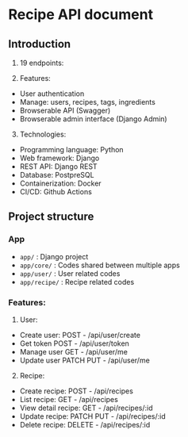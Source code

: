 # Recipe API document

## Introduction

1. 19 endpoints:

2. Features:

- User authentication
- Manage: users, recipes, tags, ingredients
- Browserable API (Swagger)
- Browserable admin interface (Django Admin)

3. Technologies:

- Programming language: Python
- Web framework: Django
- REST API: Django REST
- Database: PostpreSQL
- Containerization: Docker
- CI/CD: Github Actions

## Project structure

### App

- `app/` : Django project
- `app/core/` : Codes shared between multiple apps
- `app/user/` : User related codes
- `app/recipe/` : Recipe related codes

### Features:

1. User:

- Create user: POST - /api/user/create
- Get token POST - /api/user/token
- Manage user GET - /api/user/me
- Update user PATCH PUT - /api/user/me

2. Recipe:

- Create recipe: POST - /api/recipes
- List recipe: GET - /api/recipes
- View detail recipe: GET - /api/recipes/:id
- Update recipe: PATCH PUT - /api/recipes/:id
- Delete recipe: DELETE - /api/recipes/:id
